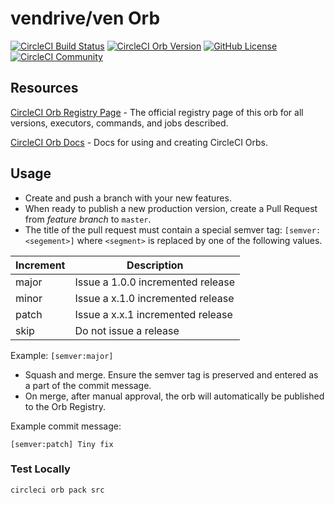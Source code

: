 # vendrive/ven Orb

[![CircleCI Build Status](https://circleci.com/gh/vendrive/ven-orb.svg?style=shield "CircleCI Build Status")](https://circleci.com/gh/vendrive/ven-orb) [![CircleCI Orb Version](https://img.shields.io/badge/endpoint.svg?url=https://badges.circleci.io/orb/vendrive/ven)](https://circleci.com/orbs/registry/orb/vendrive/ven) [![GitHub License](https://img.shields.io/badge/license-MIT-lightgrey.svg)](https://raw.githubusercontent.com/vendrive/ven-orb/master/LICENSE) [![CircleCI Community](https://img.shields.io/badge/community-CircleCI%20Discuss-343434.svg)](https://discuss.circleci.com/c/ecosystem/orbs)

## Resources

[CircleCI Orb Registry Page](https://circleci.com/orbs/registry/orb/vendrive/ven) - The official registry page of this orb for all versions, executors, commands, and jobs described.

[CircleCI Orb Docs](https://circleci.com/docs/2.0/orb-intro/#section=configuration) - Docs for using and creating CircleCI Orbs.

## Usage
* Create and push a branch with your new features.
* When ready to publish a new production version, create a Pull Request from _feature branch_ to `master`.
* The title of the pull request must contain a special semver tag: `[semver:<segement>]` where `<segment>` is replaced by one of the following values.

| Increment | Description|
| ----------| -----------|
| major     | Issue a 1.0.0 incremented release|
| minor     | Issue a x.1.0 incremented release|
| patch     | Issue a x.x.1 incremented release|
| skip      | Do not issue a release|

Example: `[semver:major]`

* Squash and merge. Ensure the semver tag is preserved and entered as a part of the commit message.
* On merge, after manual approval, the orb will automatically be published to the Orb Registry.

Example commit message:

```
[semver:patch] Tiny fix
```

### Test Locally

```
circleci orb pack src
```
